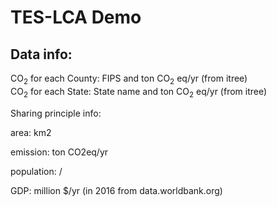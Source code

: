 # TES-LCA Demo
## Data info:
CO<sub>2</sub> for each County: FIPS and ton CO<sub>2</sub> eq/yr (from itree) <br/>
CO<sub>2</sub> for each State: State name and ton CO<sub>2</sub> eq/yr (from itree)

Sharing principle info:

area: km2

emission: ton CO2eq/yr

population: /

GDP: million $/yr (in 2016 from data.worldbank.org)
